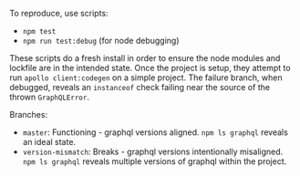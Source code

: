 To reproduce, use scripts:

- `npm test`
- `npm run test:debug` (for node debugging)

These scripts do a fresh install in order to ensure the node modules and lockfile are in the intended state. Once the project is setup, they attempt to run `apollo client:codegen` on a simple project. The failure branch, when debugged, reveals an `instanceof` check failing near the source of the thrown `GraphQLError`.

Branches:

- `master`: Functioning - graphql versions aligned. `npm ls graphql` reveals an ideal state.
- `version-mismatch`: Breaks - graphql versions intentionally misaligned. `npm ls graphql` reveals multiple versions of graphql within the project.
